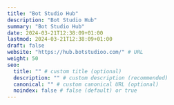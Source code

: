 ```yaml
---
title: "Bot Studio Hub"
description: "Bot Studio Hub"
summary: "Bot Studio Hub"
date: 2024-03-21T12:38:09+01:00
lastmod: 2024-03-21T12:38:09+01:00
draft: false
website: "https://hub.botstudioo.com/" # URL
weight: 50
seo:
  title: "" # custom title (optional)
  description: "" # custom description (recommended)
  canonical: "" # custom canonical URL (optional)
  noindex: false # false (default) or true
---
```

